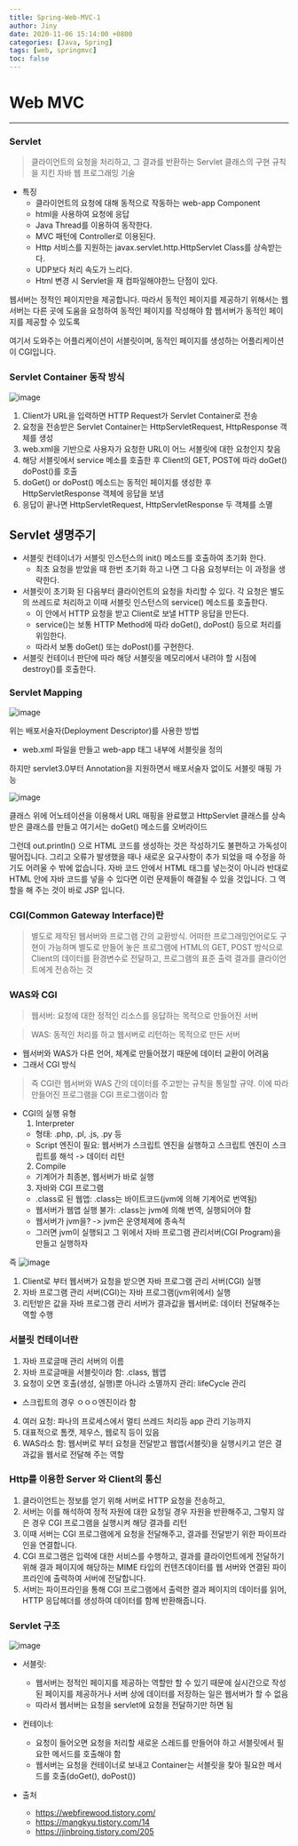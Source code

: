 ```yaml
---
title: Spring-Web-MVC-1
author: Jiny
date: 2020-11-06 15:14:00 +0800
categories: [Java, Spring]
tags: [web, springmvc]
toc: false
---
```


# **Web MVC**
---
### Servlet

> 클라이언트의 요청을 처리하고, 그 결과를 반환하는 Servlet 클래스의 구현 규칙을 지킨 자바 웹 프로그래밍 기술

- 특징
    - 클라이언트의 요청에 대해 동적으로 작동하는 web-app Component
    - html을 사용하여 요청에 응답
    - Java Thread를 이용하여 동작한다.
    - MVC 패턴에 Controller로 이용된다.
    - Http 서비스를 지원하는 javax.servlet.http.HttpServlet Class를 상속받는다.
    - UDP보다 처리 속도가 느리다.
    - Html 변경 시 Servlet을 재 컴파일해야한느 단점이 있다.

웹서버는 정적인 페이지만을 제공합니다. 따라서 동적인 페이지를 제공하기 위해서는 웹서버는 다른 곳에 도움을 요청하여 동적인 페이지를 작성해야 함
웹서버가 동적인 페이지를 제공할 수 있도록


여기서 도와주는 어플리케이션이 서블릿이며, 동적인 페이지를 생성하는 어플리케이션이 CGI입니다.


### Servlet Container 동작 방식

![image](https://t1.daumcdn.net/cfile/tistory/993A7F335A04179D20)

1. Client가 URL을 입력하면 HTTP Request가 Servlet Container로 전송
2. 요청을 전송받은 Servlet Container는 HttpServletRequest, HttpResponse 객체를 생성
3. web.xml을 기반으로 사용자가 요청한 URL이 어느 서블릿에 대한 요청인지 찾음
4. 해당 서블릿에서 service 메소를 호출한 후 Client의 GET, POST에 따라 doGet() doPost()를 호출
5. doGet() or doPost() 메소드는 동적인 페이지를 생성한 후 HttpServletResponse 객체에 응답을 보냄
6. 응답이 끝나면 HttpServletRequest, HttpServletResponse 두 객체를 소멸


## Servlet 생명주기

- 서블릿 컨테이너가 서블릿 인스턴스의 init() 메소드를 호출하여 초기화 한다.
  - 최초 요청을 받았을 때 한번 초기화 하고 나면 그 다음 요청부터는 이 과정을 생략한다.
- 서블릿이 초기화 된 다음부터 클라이언트의 요청을 차리할 수 있다. 각 요청은 별도의 쓰레드로 처리하고 이때 서블릿 인스턴스의 service() 메소드를 호출한다.
  - 이 안에서 HTTP 요청을 받고 Client로 보낼 HTTP 응답을 만든다.
  - service()는 보통 HTTP Method에 따라 doGet(), doPost() 등으로 처리를 위임한다.
  - 따라서 보통 doGet() 또는 doPost()를 구현한다.
- 서블릿 컨테이너 판단에 따라 해당 서블릿을 메모리에서 내려야 할 시점에 destroy()를 호출한다.


### Servlet Mapping

![image](https://t1.daumcdn.net/cfile/tistory/9980B8475C66121F35)

위는 배포서술자(Deployment Descriptor)를 사용한 방법
- web.xml 파일을 만들고 web-app 태그 내부에 서블릿을 정의

하지만 servlet3.0부터 Annotation을 지원하면서 배포서술자 없이도 서블릿 매핑 가능

![image](https://t1.daumcdn.net/cfile/tistory/997687475C66122035)

클래스 위에 어노테이션을 이용해서 URL 매핑을 완료했고 HttpServlet 클래스를 상속받은 클래스를 만들고 여기서는 doGet() 메소드를 오버라이드

그런데 out.println() 으로 HTML 코드를 생성하는 것은 작성하기도 불편하고 가독성이 떨어집니다. 그리고 오류가 발생했을 때나 새로운 요구사항이 추가 되었을 때 수정을 하기도 어려울 수 밖에 없습니다. 자바 코드 안에서 HTML 태그를 넣는것이 아니라 반대로 HTML 안에 자바 코드를 넣을 수 있다면 이런 문제들이 해결될 수 있을 것입니다. 그 역할을 해 주는 것이 바로 JSP 입니다.


### CGI(Common Gateway Interface)란

>  별도로 제작된 웹서버와 프로그램 간의 교환방식. 어떠한 프로그래밍언어로도 구현이 가능하며 별도로 만들어 놓은 프로그램에 HTML의 GET, POST 방식으로 Client의 데이터를 환경변수로 전달하고, 프로그램의 표준 출력 결과를 클라이언트에게 전송하는 것


### WAS와 CGI

> 웹서버: 요청에 대한 정적인 리소스를 응답하는 목적으로 만들어진 서버

> WAS: 동적인 처리를 하고 웹서버로 리턴하는 목적으로 만든 서버
- 웹서버와 WAS가 다른 언어, 체계로 만들어졌기 때문에 데이터 교환이 어려움
- 그래서 CGI 방식

> 즉 CGI란 웹서버와 WAS 간의 데이터를 주고받는 규칙을 통일할 규약. 이에 따라 만들어진 프로그램을 CGI 프로그램이라 함

- CGI의 실행 유형
  1. Interpreter
    - 형태: .php, .pl, .js, .py 등
    - Script 엔진이 필요: 웹서버가 스크립트 엔진을 실행하고 스크립트 엔진이 스크립트를 해석 -> 데이터 리턴
  2. Compile
    - 기계어가 최종본, 웹서버가 바로 실행
  3. 자바와 CGI 프로그램
    - .class로 된 웹앱: .class는 바이트코드(jvm에 의해 기계어로 번역됨)
    - 웹서버가 웹앱 실행 불가: .class는 jvm에 의해 번역, 실행되어야 함
    - 웹서버가 jvm을? -> jvm은 운영체제에 종속적
    - 그러면 jvm이 실행되고 그 위에서 자바 프로그램 관리서버(CGI Program)을 만들고 실행하자

즉
![image](https://t1.daumcdn.net/cfile/tistory/99C8853359BA7F4810)

1. Client로 부터 웹서버가 요청을 받으면 자바 프로그램 관리 서버(CGI) 실행
2. 자바 프로그램 관리 서버(CGI)는 자바 프로그램(jvm위에서) 실행
3. 리턴받은 값을 자바 프로그램 관리 서버가 결과값을 웹서버로: 데이터 전달해주는 역할 수행


### 서블릿 컨테이너란
1. 자바 프로글매 관리 서버의 이름
2. 자바 프로글매을 서블릿이라 함: .class, 웹앱
3. 요청이 오면 호출(생성, 실행)뿐 아니라 소멸까지 관리: lifeCycle 관리
  - 스크립트의 경우 ㅇㅇㅇ엔진이라 함
4. 여러 요청: 파나의 프로세스에서 멀티 쓰레드 처리등 app 관리 기능까지
5. 대표적으로 톰캣, 제우스, 웹로직 등이 있음
6. WAS라소 함: 웹서버로 부터 요청을 전달받고 웹앱(서블릿)을 실행시키고 얻은 결과값을 웹서로 전달해 주는 역할


### Http를 이용한 Server 와 Client의 통신

1. 클라이언트는 정보를 얻기 위해 서버로 HTTP 요청을 전송하고, 
2. 서버는 이를 해석하여 정적 자원에 대한 요청일 경우 자원을 반환해주고, 그렇지 않은 경우 CGI 프로그램을 실행시켜 해당 결과를 리턴
3. 이때 서버는 CGI 프로그램에게 요청을 전달해주고, 결과를 전달받기 위한 파이프라인을 연결합니다. 
4. CGI 프로그램은 입력에 대한 서비스를 수행하고, 결과를 클라이언트에게 전달하기 위해 결과 페이지에 해당하는 MIME 타입의 컨텐츠데이터를 웹 서버와 연결된 파이프라인에 출력하여 서버에 전달합니다. 
5. 서버는 파이프라인을 통해 CGI 프로그램에서 출력한 결과 페이지의 데이터를 읽어, HTTP 응답헤더를 생성하여 데이터를 함께 반환해줍니다.


### Servlet 구조

![image](https://t1.daumcdn.net/cfile/tistory/998111475C66121E35)

- 서블릿: 
  - 웹서버는 정적인 페이지를 제공하는 역할만 할 수 있기 때문에 실시간으로 작성된 페이지를 제공하거나 서버 상에 데이터를 저장하는 일은 웹서버가 할 수 없음
  - 따라서 웹서버는 요청을 servlet에 요청을 전달하기만 하면 됨

- 컨테이너:
  - 요청이 들어오면 요청을 처리할 새로운 스레드를 만들어야 하고 서블릿에서 필요한 메서드를 호출해야 함
  - 웹서버는 요청을 컨테이너로 보내고 Container는 서블릿을 찾아 필요한 메서드를 호출(doGet(), doPost())


- 출처
  - https://webfirewood.tistory.com/
  - https://mangkyu.tistory.com/14
  - https://jinbroing.tistory.com/205